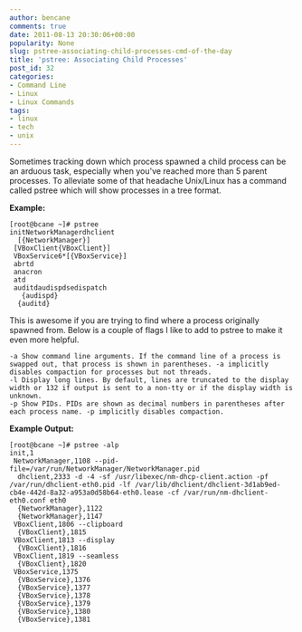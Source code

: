 ```yaml
---
author: bencane
comments: true
date: 2011-08-13 20:30:06+00:00
popularity: None
slug: pstree-associating-child-processes-cmd-of-the-day
title: 'pstree: Associating Child Processes'
post_id: 32
categories:
- Command Line
- Linux
- Linux Commands
tags:
- linux
- tech
- unix
---
```


Sometimes tracking down which process spawned a child process can be an arduous task, especially when you've reached more than 5 parent processes. To alleviate some of that headache Unix/Linux has a command called pstree which will show processes in a tree format.

**Example:**

    [root@bcane ~]# pstree  
    initNetworkManagerdhclient  
      [{NetworkManager}]  
     [VBoxClient{VBoxClient}]  
     VBoxService6*[{VBoxService}]  
     abrtd  
     anacron  
     atd  
     auditdaudispdsedispatch  
       {audispd}  
      {auditd}

This is awesome if you are trying to find where a process originally spawned from. Below is a couple of flags I like to add to pstree to make it even more helpful.

    -a Show command line arguments. If the command line of a process is swapped out, that process is shown in parentheses. -a implicitly disables compaction for processes but not threads.
    -l Display long lines. By default, lines are truncated to the display width or 132 if output is sent to a non-tty or if the display width is unknown.
    -p Show PIDs. PIDs are shown as decimal numbers in parentheses after each process name. -p implicitly disables compaction.


**Example Output:**


    [root@bcane ~]# pstree -alp  
    init,1  
     NetworkManager,1108 --pid-file=/var/run/NetworkManager/NetworkManager.pid  
      dhclient,2333 -d -4 -sf /usr/libexec/nm-dhcp-client.action -pf /var/run/dhclient-eth0.pid -lf /var/lib/dhclient/dhclient-3d1ab9ed-cb4e-442d-8a32-a953a0d58b64-eth0.lease -cf /var/run/nm-dhclient-eth0.conf eth0  
      {NetworkManager},1122  
      {NetworkManager},1147  
     VBoxClient,1806 --clipboard  
      {VBoxClient},1815  
     VBoxClient,1813 --display  
      {VBoxClient},1816  
     VBoxClient,1819 --seamless  
      {VBoxClient},1820  
     VBoxService,1375  
      {VBoxService},1376  
      {VBoxService},1377  
      {VBoxService},1378  
      {VBoxService},1379  
      {VBoxService},1380  
      {VBoxService},1381  
  




